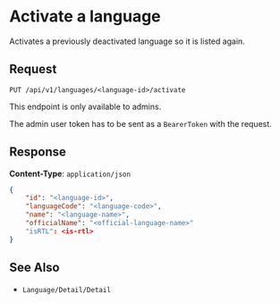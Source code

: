# Activate a language

Activates a previously deactivated language so it is listed again.

## Request

    PUT /api/v1/languages/<language-id>/activate

This endpoint is only available to admins.

The admin user token has to be sent as a `BearerToken` with the request.

## Response

**Content-Type**: `application/json`

```json
{
    "id": "<language-id>",
    "languageCode": "<language-code>",
    "name": "<language-name>",
    "officialName": "<official-language-name>"
    "isRTL": <is-rtl>
}
```

## See Also

* ``Language/Detail/Detail``
